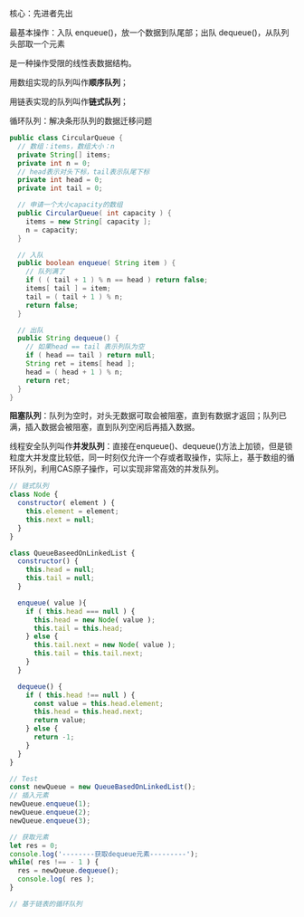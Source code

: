 核心：先进者先出

最基本操作：入队 enqueue()，放一个数据到队尾部；出队 dequeue()，从队列头部取一个元素

是一种操作受限的线性表数据结构。

用数组实现的队列叫作**顺序队列**；

用链表实现的队列叫作**链式队列**；

循环队列：解决条形队列的数据迁移问题

```java
public class CircularQueue {
  // 数组：items，数组大小：n
  private String[] items;
  private int n = 0;
  // head表示对头下标，tail表示队尾下标
  private int head = 0;
  private int tail = 0;

  // 申请一个大小capacity的数组
  public CircularQueue( int capacity ) {
    items = new String[ capacity ];
    n = capacity;
  }

  // 入队
  public boolean enqueue( String item ) {
    // 队列满了
    if ( ( tail + 1 ) % n == head ) return false;
    items[ tail ] = item;
    tail = ( tail + 1 ) % n;
    return false;
  }

  // 出队
  public String dequeue() {
    // 如果head == tail 表示列队为空
    if ( head == tail ) return null;
    String ret = items[ head ];
    head = ( head + 1 ) % n;
    return ret;
  }
} 
```

**阻塞队列**：队列为空时，对头无数据可取会被阻塞，直到有数据才返回；队列已满，插入数据会被阻塞，直到队列空闲后再插入数据。

线程安全队列叫作**并发队列**：直接在enqueue()、dequeue()方法上加锁，但是锁粒度大并发度比较低，同一时刻仅允许一个存或者取操作，实际上，基于数组的循环队列，利用CAS原子操作，可以实现非常高效的并发队列。

```js
// 链式队列
class Node {
  constructor( element ) {
    this.element = element;
    this.next = null;
  }
}

class QueueBaseedOnLinkedList {
  constructor() {
    this.head = null;
    this.tail = null;
  }

  enqueue( value ){
    if ( this.head === null ) {
      this.head = new Node( value );
      this.tail = this.head;
    } else {
      this.tail.next = new Node( value );
      this.tail = this.tail.next;
    }
  }

  dequeue() {
    if ( this.head !== null ) {
      const value = this.head.element;
      this.head = this.head.next;
      return value;
    } else {
      return -1;
    }
  }
}

// Test
const newQueue = new QueueBasedOnLinkedList();
// 插入元素
newQueue.enqueue(1);
newQueue.enqueue(2);
newQueue.enqueue(3);

// 获取元素
let res = 0;
console.log('--------获取dequeue元素---------');
while( res !== - 1 ) {
  res = newQueue.dequeue();
  console.log( res );
}

```

```js
// 基于链表的循环队列
```